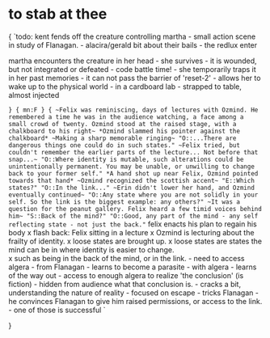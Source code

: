 # to stab at thee 

{
`todo:
kent fends off the creature controlling martha
    - small action scene in study of Flanagan.
        - alacira/gerald bit about their bails
        - the redlux enter

martha encounters the creature in her head
    - she survives
    - it is wounded, but not integrated or defeated
        - code battle time!
    - she temporarily traps it in her past memories 
        - it can not pass the barrier of 'reset-2'
        - allows her to wake up to the physical world 
            - in a cardboard lab
            - strapped to table, almost injected


                        
`
}
{
mn:F
}
{
~Felix was reminiscing, days of lectures with Ozmind.
He remembered a time he was in the audience watching, a face among a small crowd of twenty.
Ozmind stood at the raised stage, with a chalkboard to his right~
*Ozmind slammed his pointer against the chalkboard*
~Making a sharp memorable ringing~
"O::...There are dangerous things one could do in such states."
~Felix tried, but couldn't remember the earlier parts of the lecture...
Not before that snap...~
"O::Where identity is mutable, such alterations could be unintentionally permanent.
You may be unable, or unwilling to change back to your former self."
*A hand shot up near Felix, Ozmind pointed towards that hand*
~Ozmind recognized the scottish accent~
"E::Which states?"
"O::In the link..."
~Erin didn't lower her hand, and Ozmind eventually continued~
"O::Any state where you are not solidly in your self.
So the link is the biggest example: any others?"
~It was a question for the peanut gallery.
Felix heard a few timid voices behind him~
"S::Back of the mind?"
"O::Good, any part of the mind - any self reflecting state - not just the back."
`
felix enacts his plan to regain his body
    x flash back: Felix sitting in a lecture
        x Ozmind is lecturing about the frailty of identity.
            x loose states are brought up.
                x loose states are states the mind can be in where identity is easier to change.  
                    x such as being in the back of the mind, or in the link.
    - need to access algera
        - from Flanagan
        - learns to become a parasite
        - with algera
            - learns of the way out 
            - access to enough algera to realize 'the conclusion' (is fiction)
            - hidden from audience what that conclusion is.
            - cracks a bit, understanding the nature of reality
                - focused on escape
    - tricks Flanagan
        - he convinces Flanagan to give him raised permissions, or access to the link. 
        - one of those is successful
`

}
